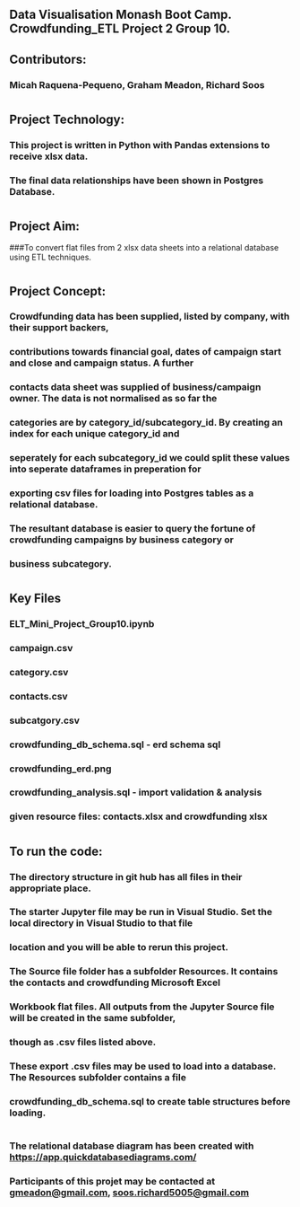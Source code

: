 ## Data Visualisation Monash Boot Camp. Crowdfunding_ETL Project 2 Group 10. 
## Contributors: 
### Micah Raquena-Pequeno, Graham Meadon, Richard Soos
#
## Project Technology: 
###                     This project is written in Python with Pandas extensions to receive xlsx data.
###                     The final data relationships have been shown in Postgres Database.
#
## Project Aim: 
###To convert flat files from 2 xlsx data sheets into a relational database using ETL techniques.
#
## Project Concept: 
### Crowdfunding data has been supplied,  listed by company, with their support backers,
### contributions towards financial goal, dates of campaign start and close and campaign status. A further 
### contacts data sheet was supplied of business/campaign owner. The data is not normalised as so far the 
### categories are by category_id/subcategory_id. By creating an index for each unique category_id  and 
### seperately for each subcategory_id we could split these values into seperate dataframes in preperation for
### exporting csv files for loading into Postgres tables as a relational database.
### The resultant database is easier to query the fortune of crowdfunding campaigns by business category or 
### business subcategory.
#
## Key Files
###  ELT_Mini_Project_Group10.ipynb
###  campaign.csv 
###  category.csv
###  contacts.csv
###  subcatgory.csv
###  crowdfunding_db_schema.sql - erd schema sql
###  crowdfunding_erd.png
###  crowdfunding_analysis.sql - import validation & analysis
###  given resource files: contacts.xlsx and crowdfunding xlsx
#
## To run the code:  
### The directory structure in git hub has all files in their appropriate place.
### The starter Jupyter file may be run in Visual Studio. Set the local directory in Visual Studio to that file 
### location and you will be able to rerun this project.
### The Source file folder has a subfolder Resources. It contains the contacts and crowdfunding Microsoft Excel 
### Workbook flat files. All outputs from the Jupyter Source file will be created in the same subfolder, 
### though as .csv files listed above.
### These export .csv files may be used to load into a database. The Resources subfolder contains a file
### crowdfunding_db_schema.sql to create table structures before loading.
#
### The relational database diagram has been created with https://app.quickdatabasediagrams.com/
### Participants of this projet may be contacted at gmeadon@gmail.com, soos.richard5005@gmail.com
